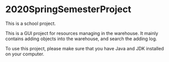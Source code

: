 # 2020SpringSemesterProject


This is a school project. 


This is a GUI project for resources managing in the warehouse. It mainly contains adding objects into the warehouse, and search the adding log. 


To use this project, please make sure that you have Java and JDK installed on your computer. 
